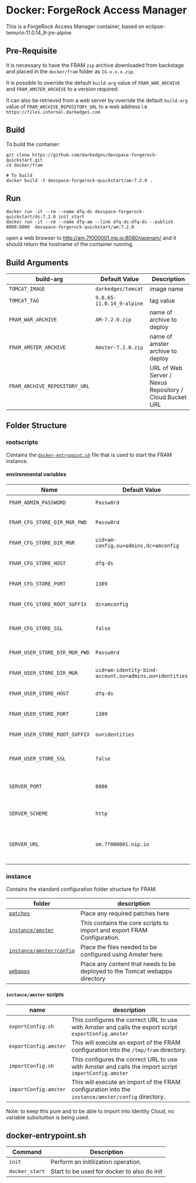 # Docker: ForgeRock Access Manager

This is a ForgeRock Access Manager container, based on eclipse-temurin:11.0.14_9-jre-alpine

## Pre-Requisite

It is necessary to have the FRAM `zip` archive downloaded from backstage and placed in the `docker/fram` folder as `IG-x.x.x.zip`.

It is possible to override the default `build-arg` value of `FRAM_WAR_ARCHIVE` and `FRAM_AMSTER_ARCHIVE` to a version required.

It can also be retrieved from a web server by override the default `build-arg` value of `FRAM_ARCHIVE_REPOSITORY_URL` to a web address i.e `https://files.internal.darkedges.com`

## Build

To build the container:

```console
git clone https://github.com/darkedges/devspace-forgerock-quickstart.git
cd docker/fram

# To build
docker build -t devspace-forgerock-quickstart/am:7.2.0 .
```

## Run

```console
docker run -it --rm --name dfq-ds devspace-forgerock-quickstart/ds:7.2.0 init_start
docker run -it --rm --name dfq-am --link dfq-ds:dfq-ds --publish 8080:8080  devspace-forgerock-quickstart/am:7.2.0
```

open a web browser to <http://am.7f000001.nip.io:8080/openam/> and it should return the hostname of the container running.

## Build Arguments

| build-arg                     | Default Value             | Description                                             |
| ----------------------------- | ------------------------- | ------------------------------------------------------- |
| `TOMCAT_IMAGE`                | `darkedges/tomcat`        | image name                                              |
| `TOMCAT_TAG`                  | `9.0.65-11.0.14_9-alpine` | tag value                                               |
| `FRAM_WAR_ARCHIVE`            | `AM-7.2.0.zip`            | name of archive to deploy                               |
| `FRAM_AMSTER_ARCHIVE`         | `Amster-7.2.0.zip`        | name of amster archive to deploy                        |
| `FRAM_ARCHIVE_REPOSITORY_URL` |                           | URL of Web Server / Nexus Repository / Cloud Bucket URL |

## Folder Structure

### rootscripts

Contains the [`docker-entrypoint.sh`](rootscripts/docker-entrypoint.sh) file that is used to start the FRAM instance.

#### environmental variables

| Name                          | Default Value                                          | Description                             |
| ----------------------------- | ------------------------------------------------------ | --------------------------------------- |
| `FRAM_ADMIN_PASSWORD`         | `Passw0rd`                                             | `amadmin` password                      |
| `FRAM_CFG_STORE_DIR_MGR_PWD`  | `Passw0rd`                                             | Config Store Password                   |
| `FRAM_CFG_STORE_DIR_MGR`      | `uid=am-config,ou=admins,dc=amconfig`                  | Config Store UID                        |
| `FRAM_CFG_STORE_HOST`         | `dfq-ds`                                               | Config Store Hostname                   |
| `FRAM_CFG_STORE_PORT`         | `1389`                                                 | Config Store Port                       |
| `FRAM_CFG_STORE_ROOT_SUFFIX`  | `dc=amconfig`                                          | Config Store Root Suffix                |
| `FRAM_CFG_STORE_SSL`          | `false`                                                | Config Store using SSL                  |
| `FRAM_USER_STORE_DIR_MGR_PWD` | `Passw0rd`                                             | Identity Store Password                 |
| `FRAM_USER_STORE_DIR_MGR`     | `uid=am-identity-bind-account,ou=admins,ou=identities` | Identity Store UID                      |
| `FRAM_USER_STORE_HOST`        | `dfq-ds`                                               | Identity Store Hostname                 |
| `FRAM_USER_STORE_PORT`        | `1389`                                                 | Identity Store Port                     |
| `FRAM_USER_STORE_ROOT_SUFFIX` | `ou=identities`                                        | Identity Store Root Suffix              |
| `FRAM_USER_STORE_SSL`         | `false`                                                | Identity Store using SSL                |
| `SERVER_PORT`                 | `8080`                                                 | Port the Tomcat instance listens on     |
| `SERVER_SCHEME`               | `http`                                                 | Scheme for the `SERVERURL`              |
| `SERVER_URL`                  | `am.7f000001.nip.io`                                   | Server FQDN that is used to access FRAM |

### instance

Contains the standard configuration folder structure for FRAM.

| folder                                             | description                                                                 |
| -------------------------------------------------- | --------------------------------------------------------------------------- |
| [`patches`](patches)                               | Place any required patches here                                             |
| [`instance/amster`](instance/amster)               | This contains the core scripts to import and export FRAM Configuration.     |
| [`instance/amster/config`](instance/amster/config) | Place the files needed to be configured using Amster here.                  |
| [`webapps`](webapps)                               | Place any content that needs to be deployed to the Tomcat webapps directory |

#### `instance/amster` scripts

| name                  | description                                                                                          |
| --------------------- | ---------------------------------------------------------------------------------------------------- |
| `exportConfig.sh`     | This configures the correct URL to use with Amster and calls the export script `exportConfig.amster` |
| `exportConfig.amster` | This will execute an export of the FRAM configuration into the `/tmp/fram` directory.                |
| `importConfig.sh`     | This configures the correct URL to use with Amster and calls the import script `importConfig.amster` |
| `importConfig.amster` | This will execute an import of the FRAM configuration into the `instance/amster/config` directory.   |

Note: to keep this pure and to be able to import into Identity Cloud, no variable subsituition is being used.

## docker-entrypoint.sh

| Command        | Description                                 |
| -------------- | ------------------------------------------- |
| `init`         | Perform an initilization operation.         |
| `docker_start` | Start to be used for docker to also do init |
